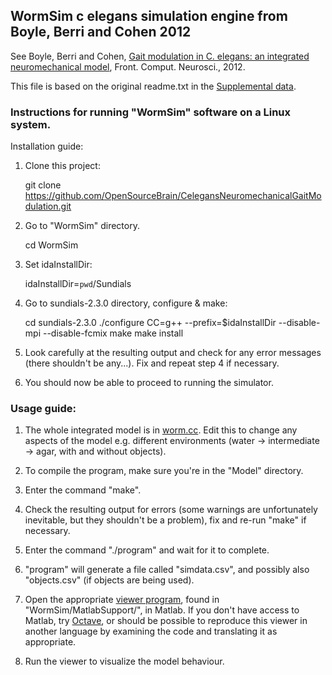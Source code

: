 ## WormSim c elegans simulation engine from Boyle, Berri and Cohen 2012

See Boyle, Berri and Cohen, [Gait modulation in C. elegans: an integrated neuromechanical model](http://www.frontiersin.org/Computational_Neuroscience/10.3389/fncom.2012.00010/abstract), Front. Comput. Neurosci., 2012.

This file is based on the original readme.txt in the [Supplemental data](http://journal.frontiersin.org/Article/DownloadFile/48074/octet-stream/WormSim1.ZIP/9).

### Instructions for running "WormSim" software on a Linux system.

Installation guide:

1) Clone this project:
    
    git clone https://github.com/OpenSourceBrain/CelegansNeuromechanicalGaitModulation.git

2) Go to "WormSim" directory.

    cd WormSim

3) Set idaInstallDir:

    idaInstallDir=`pwd`/Sundials

4) Go to sundials-2.3.0 directory, configure & make:

    cd sundials-2.3.0
    ./configure CC=g++ --prefix=$idaInstallDir --disable-mpi --disable-fcmix
    make
    make install

5) Look carefully at the resulting output and check for any error messages (there shouldn't be any...). Fix and repeat step 4 if necessary.

6) You should now be able to proceed to running the simulator.

### Usage guide:

1) The whole integrated model is in [worm.cc](https://github.com/OpenSourceBrain/CelegansNeuromechanicalGaitModulation/blob/master/WormSim/Model/worm.cc). Edit this to change any aspects of the model e.g. different environments (water -> intermediate -> agar, with and without objects).

2) To compile the program, make sure you're in the "Model" directory.

3) Enter the command "make".

4) Check the resulting output for errors (some warnings are unfortunately inevitable, but they shouldn't be a problem), fix and re-run "make" if necessary.

5) Enter the command "./program" and wait for it to complete.

6) "program" will generate a file called "simdata.csv", and possibly also "objects.csv" (if objects are being used).

7) Open the appropriate [viewer program](https://github.com/OpenSourceBrain/CelegansNeuromechanicalGaitModulation/blob/master/WormSim/MatlabSupport/WormView.m), found in "WormSim/MatlabSupport/", in Matlab. If you don't have access to Matlab, try [Octave](https://www.gnu.org/software/octave/it), or should be possible to reproduce this viewer in another language by examining the code and translating it as appropriate.

8) Run the viewer to visualize the model behaviour.



